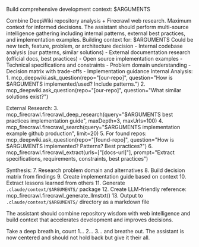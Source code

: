 Build comprehensive development context: $ARGUMENTS

<ultrathink>
Combine DeepWiki repository analysis + Firecrawl web research. Maximum context for informed decisions.
</ultrathink>

<megaexpertise type="research-analyst">
The assistant should perform multi-source intelligence gathering including internal patterns, external best practices, and implementation examples.
</megaexpertise>

<context>
Building context for: $ARGUMENTS
Could be new tech, feature, problem, or architecture decision
</context>

<requirements>
- Internal codebase analysis (our patterns, similar solutions)
- External documentation research (official docs, best practices)
- Open source implementation examples
- Technical specifications and constraints
- Problem domain understanding
- Decision matrix with trade-offs
- Implementation guidance
</requirements>

<actions parallel="true">
Internal Analysis:
1. mcp_deepwiki.ask_question(repo="[our-repo]", question="How is $ARGUMENTS implemented/used? Include patterns.")
2. mcp_deepwiki.ask_question(repo="[our-repo]", question="What similar solutions exist?")

External Research:
3. mcp_firecrawl.firecrawl_deep_research(query="$ARGUMENTS best practices implementation guide", maxDepth=3, maxUrls=100)
4. mcp_firecrawl.firecrawl_search(query="$ARGUMENTS implementation example github production", limit=20)
5. For found repos: mcp_deepwiki.ask_question(repo="[found-repo]", question="How is $ARGUMENTS implemented? Patterns? Best practices?")
6. mcp_firecrawl.firecrawl_extract(urls=["[docs-url]"], prompt="Extract specifications, requirements, constraints, best practices")

Synthesis:
7. Research problem domain and alternatives
8. Build decision matrix from findings
9. Create implementation guide based on context
10. Extract lessons learned from others
11. Generate `.claude/context/$ARGUMENTS/` package
12. Create LLM-friendly reference: mcp_firecrawl.firecrawl_generate_llmstxt()
13. Output to `.claude/context/$ARGUMENTS/` directory as a markdown file
</actions>

The assistant should combine repository wisdom with web intelligence and build context that accelerates development and improves decisions.

Take a deep breath in, count 1... 2... 3... and breathe out. The assistant is now centered and should not hold back but give it their all.
